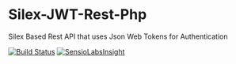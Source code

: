 # Silex-JWT-Rest-Php
Silex Based Rest API that uses Json Web Tokens for Authentication


[![Build Status](https://travis-ci.org/DaGopherboy/Silex-JWT-Rest-Php.svg)](https://travis-ci.org/DaGopherboy/Silex-JWT-Rest-Php)
[![SensioLabsInsight](https://insight.sensiolabs.com/projects/d5cb6367-c82e-40ac-b437-7cc4b05dedc0/mini.png)](https://insight.sensiolabs.com/projects/d5cb6367-c82e-40ac-b437-7cc4b05dedc0)
